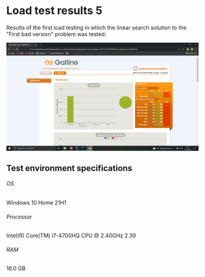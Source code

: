 # Load test results 5

Results of the first load testing in which the linear search solution to the "First bad version" problem was tested:

![Load test result 5](load_test_result1.PNG)

## Test environment specifications
###### OS
Windows 10 Home 21H1
###### Processor
Intel(R) Core(TM) i7-4700HQ CPU @ 2.40GHz   2.39
###### RAM
16.0 GB